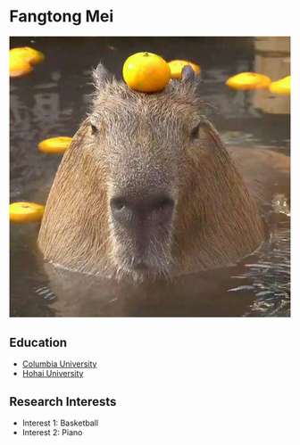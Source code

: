 # Fangtong Mei

![Photo or Spirit Animal](WechatIMG20.jpg)

## Education
- [Columbia University](https://www.columbia.edu)
- [Hohai University](https://www.hhu.edu.cn)

## Research Interests
- Interest 1: Basketball
- Interest 2: Piano